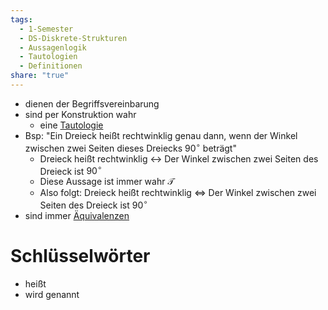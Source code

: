 ```yaml
---
tags:
  - 1-Semester
  - DS-Diskrete-Strukturen
  - Aussagenlogik
  - Tautologien
  - Definitionen
share: "true"
---
```

- dienen der Begriffsvereinbarung
- sind per Konstruktion wahr
	- eine [Tautologie](../Tautologien.md#)
- Bsp: "Ein Dreieck heißt rechtwinklig genau dann, wenn der Winkel zwischen zwei Seiten dieses Dreiecks $90^\circ$ beträgt"
	- Dreieck heißt rechtwinklig $\leftrightarrow$ Der Winkel zwischen zwei Seiten des Dreieck ist $90^\circ$ 
	- Diese Aussage ist immer wahr $\mathcal{T}$ 
	- Also folgt: Dreieck heißt rechtwinklig $\Leftrightarrow$ Der Winkel zwischen zwei Seiten des Dreieck ist $90^\circ$ 
- sind immer [Äquivalenzen](../Äquivalenz.md#)

# Schlüsselwörter 
- heißt 
- wird genannt
